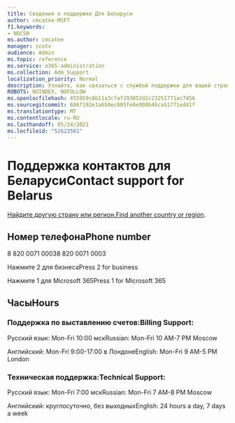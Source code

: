 ```yaml
---
title: Сведения о поддержке Для Беларуси
author: cmcatee-MSFT
f1.keywords:
- NOCSH
ms.author: cmcatee
manager: scotv
audience: Admin
ms.topic: reference
ms.service: o365-administration
ms.collection: Adm_Support
localization_priority: Normal
description: Узнайте, как связаться с службой поддержки для вашей страны или региона.
ROBOTS: NOINDEX, NOFOLLOW
ms.openlocfilehash: 455959c8b11a3cfaf293052d2c23251771ac7456
ms.sourcegitcommit: 686f192e1a650ec805fe8e908b46ca51771ed41f
ms.translationtype: MT
ms.contentlocale: ru-RU
ms.lasthandoff: 05/24/2021
ms.locfileid: "52623581"
---
```

# <a name="contact-support-for-belarus"></a><span data-ttu-id="77e90-103">Поддержка контактов для Беларуси</span><span class="sxs-lookup"><span data-stu-id="77e90-103">Contact support for Belarus</span></span>

<span data-ttu-id="77e90-104">[Найдите другую страну или регион.](../../business-video/get-help-support.md)</span><span class="sxs-lookup"><span data-stu-id="77e90-104">[Find another country or region](../../business-video/get-help-support.md).</span></span>

## <a name="phone-number"></a><span data-ttu-id="77e90-105">Номер телефона</span><span class="sxs-lookup"><span data-stu-id="77e90-105">Phone number</span></span>
<span data-ttu-id="77e90-106">8 820 0071 0003</span><span class="sxs-lookup"><span data-stu-id="77e90-106">8 820 0071 0003</span></span>

<span data-ttu-id="77e90-107">Нажмите 2 для бизнеса</span><span class="sxs-lookup"><span data-stu-id="77e90-107">Press 2 for business</span></span>

<span data-ttu-id="77e90-108">Нажмите 1 для Microsoft 365</span><span class="sxs-lookup"><span data-stu-id="77e90-108">Press 1 for Microsoft 365</span></span>

## <a name="hours"></a><span data-ttu-id="77e90-109">Часы</span><span class="sxs-lookup"><span data-stu-id="77e90-109">Hours</span></span>
### <a name="billing-support"></a><span data-ttu-id="77e90-110">Поддержка по выставлению счетов:</span><span class="sxs-lookup"><span data-stu-id="77e90-110">Billing Support:</span></span>

<span data-ttu-id="77e90-111">Русский язык: Mon-Fri 10:00 мск</span><span class="sxs-lookup"><span data-stu-id="77e90-111">Russian: Mon-Fri 10 AM-7 PM Moscow</span></span>

<span data-ttu-id="77e90-112">Английский: Mon-Fri 9:00-17:00 в Лондоне</span><span class="sxs-lookup"><span data-stu-id="77e90-112">English: Mon-Fri 9 AM-5 PM London</span></span>

### <a name="technical-support"></a><span data-ttu-id="77e90-113">Техническая поддержка:</span><span class="sxs-lookup"><span data-stu-id="77e90-113">Technical Support:</span></span>

<span data-ttu-id="77e90-114">Русский язык: Mon-Fri 7:00 мск</span><span class="sxs-lookup"><span data-stu-id="77e90-114">Russian: Mon-Fri 7 AM-8 PM Moscow</span></span>

<span data-ttu-id="77e90-115">Английский: круглосуточно, без выходных</span><span class="sxs-lookup"><span data-stu-id="77e90-115">English: 24 hours a day, 7 days a week</span></span>
